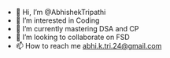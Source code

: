 - 👋 Hi, I’m @AbhishekTripathi
- 👀 I’m interested in Coding
- 🌱 I’m currently mastering DSA and CP
- 💞️ I’m looking to collaborate on FSD
- 📫 How to reach me abhi.k.tri.24@gmail.com

<!---
AbhishekTri/AbhishekTri is a ✨ special ✨ repository because its `README.md` (this file) appears on your GitHub profile.
You can click the Preview link to take a look at your changes.
--->
